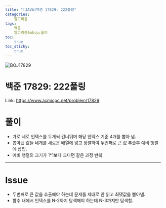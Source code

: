 ```yaml
---
title: "[JAVA]백준 17829: 222풀링"
categories:
    알고리즘
tags:
    백준
    알고리즘&nbsp;풀이
toc:
    true
toc_sticky:
    true
---
```

![BOJ17829](https://user-images.githubusercontent.com/77597885/233847663-26a4ff49-5115-45ce-b32a-cbb453928b1b.png)



# 백준 17829: 222풀링
Link: <https://www.acmicpc.net/problem/17829>


# 풀이
* 가로 세로 인덱스를 두개씩 건너뛰며 해당 인덱스 기준 4개를 뽑아 냄.
* 뽑아낸 값들 네개를 새로운 배열에 넣고 정렬하여 두번째로 큰 값 추출후 예비 행렬에 삽입.
* 예비 행렬의 크기가 1*1보다 크다면 같은 과정 반복
<script src="https://gist.github.com/cuzzzu1318/ce0818880fa3db58d523f683f3dd7f65.js"></script>
***

# Issue

* 두번째로 큰 값을 추출해야 하는데 문제를 제대로 안 읽고 최댓값을 뽑아냄. 
* 함수 내에서 인덱스를 N-2까지 탐색해야 하는데 N-3까지만 탐색함.